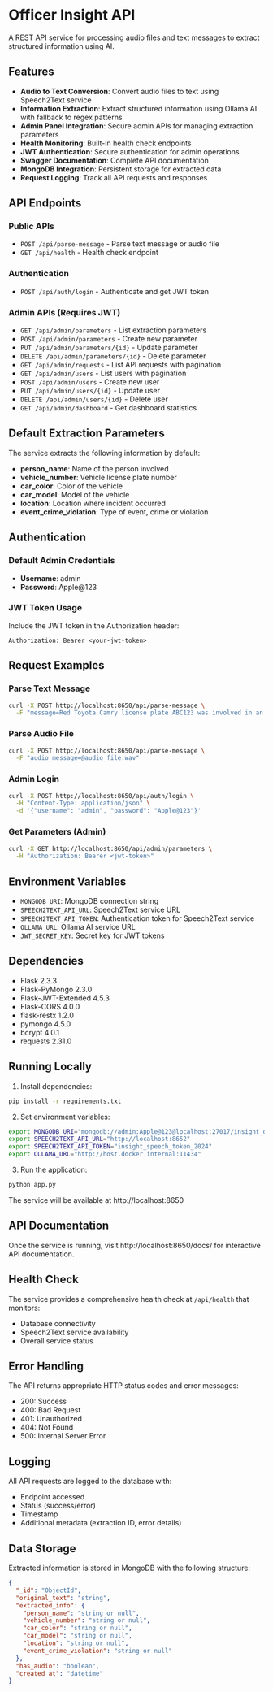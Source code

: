 # Officer Insight API

A REST API service for processing audio files and text messages to extract structured information using AI.

## Features

- **Audio to Text Conversion**: Convert audio files to text using Speech2Text service
- **Information Extraction**: Extract structured information using Ollama AI with fallback to regex patterns
- **Admin Panel Integration**: Secure admin APIs for managing extraction parameters
- **Health Monitoring**: Built-in health check endpoints
- **JWT Authentication**: Secure authentication for admin operations
- **Swagger Documentation**: Complete API documentation
- **MongoDB Integration**: Persistent storage for extracted data
- **Request Logging**: Track all API requests and responses

## API Endpoints

### Public APIs

- `POST /api/parse-message` - Parse text message or audio file
- `GET /api/health` - Health check endpoint

### Authentication

- `POST /api/auth/login` - Authenticate and get JWT token

### Admin APIs (Requires JWT)

- `GET /api/admin/parameters` - List extraction parameters
- `POST /api/admin/parameters` - Create new parameter
- `PUT /api/admin/parameters/{id}` - Update parameter
- `DELETE /api/admin/parameters/{id}` - Delete parameter
- `GET /api/admin/requests` - List API requests with pagination
- `GET /api/admin/users` - List users with pagination
- `POST /api/admin/users` - Create new user
- `PUT /api/admin/users/{id}` - Update user
- `DELETE /api/admin/users/{id}` - Delete user
- `GET /api/admin/dashboard` - Get dashboard statistics

## Default Extraction Parameters

The service extracts the following information by default:

- **person_name**: Name of the person involved
- **vehicle_number**: Vehicle license plate number
- **car_color**: Color of the vehicle
- **car_model**: Model of the vehicle
- **location**: Location where incident occurred
- **event_crime_violation**: Type of event, crime or violation

## Authentication

### Default Admin Credentials
- **Username**: admin
- **Password**: Apple@123

### JWT Token Usage
Include the JWT token in the Authorization header:
```
Authorization: Bearer <your-jwt-token>
```

## Request Examples

### Parse Text Message
```bash
curl -X POST http://localhost:8650/api/parse-message \
  -F "message=Red Toyota Camry license plate ABC123 was involved in an accident at Main Street"
```

### Parse Audio File
```bash
curl -X POST http://localhost:8650/api/parse-message \
  -F "audio_message=@audio_file.wav"
```

### Admin Login
```bash
curl -X POST http://localhost:8650/api/auth/login \
  -H "Content-Type: application/json" \
  -d '{"username": "admin", "password": "Apple@123"}'
```

### Get Parameters (Admin)
```bash
curl -X GET http://localhost:8650/api/admin/parameters \
  -H "Authorization: Bearer <jwt-token>"
```

## Environment Variables

- `MONGODB_URI`: MongoDB connection string
- `SPEECH2TEXT_API_URL`: Speech2Text service URL
- `SPEECH2TEXT_API_TOKEN`: Authentication token for Speech2Text service
- `OLLAMA_URL`: Ollama AI service URL
- `JWT_SECRET_KEY`: Secret key for JWT tokens

## Dependencies

- Flask 2.3.3
- Flask-PyMongo 2.3.0
- Flask-JWT-Extended 4.5.3
- Flask-CORS 4.0.0
- flask-restx 1.2.0
- pymongo 4.5.0
- bcrypt 4.0.1
- requests 2.31.0

## Running Locally

1. Install dependencies:
```bash
pip install -r requirements.txt
```

2. Set environment variables:
```bash
export MONGODB_URI="mongodb://admin:Apple@123@localhost:27017/insight_db?authSource=admin"
export SPEECH2TEXT_API_URL="http://localhost:8652"
export SPEECH2TEXT_API_TOKEN="insight_speech_token_2024"
export OLLAMA_URL="http://host.docker.internal:11434"
```

3. Run the application:
```bash
python app.py
```

The service will be available at http://localhost:8650

## API Documentation

Once the service is running, visit http://localhost:8650/docs/ for interactive API documentation.

## Health Check

The service provides a comprehensive health check at `/api/health` that monitors:
- Database connectivity
- Speech2Text service availability
- Overall service status

## Error Handling

The API returns appropriate HTTP status codes and error messages:
- 200: Success
- 400: Bad Request
- 401: Unauthorized
- 404: Not Found
- 500: Internal Server Error

## Logging

All API requests are logged to the database with:
- Endpoint accessed
- Status (success/error)
- Timestamp
- Additional metadata (extraction ID, error details)

## Data Storage

Extracted information is stored in MongoDB with the following structure:
```json
{
  "_id": "ObjectId",
  "original_text": "string",
  "extracted_info": {
    "person_name": "string or null",
    "vehicle_number": "string or null",
    "car_color": "string or null",
    "car_model": "string or null",
    "location": "string or null",
    "event_crime_violation": "string or null"
  },
  "has_audio": "boolean",
  "created_at": "datetime"
}
```
